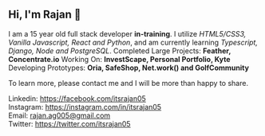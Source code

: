 ## Hi, I'm Rajan 👋

I am a 15 year old full stack developer **in-training**. I utilize _HTML5/CSS3, Vanilla Javascript, React and Python_, and am currently learning _Typescript, Django, Node and PostgreSQL_. 
Completed Large Projects: __Feather, Concentrate.io__
Working On: __InvestScape, Personal Portfolio, Kyte__
Developing Prototypes: __Oria, SafeShop, Net.work() and GolfCommunity__

To learn more, please contact me and I will be more than happy to share.

Linkedin: https://facebook.com/itsrajan05 <br>
Instagram: https://instagram.com/in/itsrajan05<br>
Email: rajan.ag005@gmail.com<br>
Twitter: https://twitter.com/itsrajan05<br>
